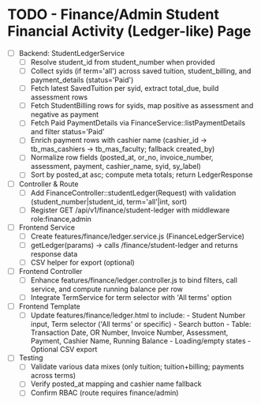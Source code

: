 # TODO - Finance/Admin Student Financial Activity (Ledger-like) Page

- [ ] Backend: StudentLedgerService
  - [ ] Resolve student_id from student_number when provided
  - [ ] Collect syids (if term='all') across saved tuition, student_billing, and payment_details (status='Paid')
  - [ ] Fetch latest SavedTuition per syid, extract total_due, build assessment rows
  - [ ] Fetch StudentBilling rows for syids, map positive as assessment and negative as payment
  - [ ] Fetch Paid PaymentDetails via FinanceService::listPaymentDetails and filter status='Paid'
  - [ ] Enrich payment rows with cashier name (cashier_id -> tb_mas_cashiers -> tb_mas_faculty; fallback created_by)
  - [ ] Normalize row fields (posted_at, or_no, invoice_number, assessment, payment, cashier_name, syid, sy_label)
  - [ ] Sort by posted_at asc; compute meta totals; return LedgerResponse

- [ ] Controller & Route
  - [ ] Add FinanceController::studentLedger(Request) with validation (student_number|student_id, term='all'|int, sort)
  - [ ] Register GET /api/v1/finance/student-ledger with middleware role:finance,admin

- [ ] Frontend Service
  - [ ] Create features/finance/ledger.service.js (FinanceLedgerService)
  - [ ] getLedger(params) -> calls /finance/student-ledger and returns response data
  - [ ] CSV helper for export (optional)

- [ ] Frontend Controller
  - [ ] Enhance features/finance/ledger.controller.js to bind filters, call service, and compute running balance per row
  - [ ] Integrate TermService for term selector with 'All terms' option

- [ ] Frontend Template
  - [ ] Update features/finance/ledger.html to include:
        - Student Number input, Term selector ('All terms' or specific)
        - Search button
        - Table: Transaction Date, OR Number, Invoice Number, Assessment, Payment, Cashier Name, Running Balance
        - Loading/empty states
        - Optional CSV export

- [ ] Testing
  - [ ] Validate various data mixes (only tuition; tuition+billing; payments across terms)
  - [ ] Verify posted_at mapping and cashier name fallback
  - [ ] Confirm RBAC (route requires finance/admin)
